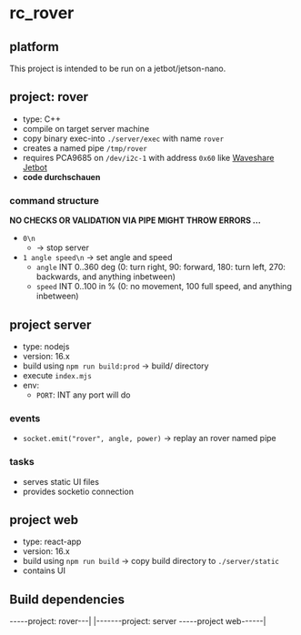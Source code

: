 # rc_rover

## platform

This project is intended to be run on a jetbot/jetson-nano.

## project: rover

* type: C++
* compile on target server machine
* copy binary exec-into `./server/exec` with name `rover`
* creates a named pipe `/tmp/rover`
* requires PCA9685 on `/dev/i2c-1` with address `0x60` like [Waveshare Jetbot](https://www.waveshare.com/wiki/JetBot_AI_Kit)
* __code durchschauen__

### command structure

__NO CHECKS OR VALIDATION VIA PIPE MIGHT THROW ERRORS ...__

* `0\n`
  * -> stop server
* `1 angle speed\n` -> set angle and speed 
  * `angle` INT 0..360 deg (0: turn right, 90: forward, 180: turn left, 270: backwards, and anything inbetween)
  * `speed` INT 0..100 in % (0: no movement, 100 full speed, and anything inbetween)

## project server

* type: nodejs
* version: 16.x
* build using `npm run build:prod` -> build/ directory
* execute `index.mjs`
* env:
  * `PORT`: INT any port will do

### events 
  * `socket.emit("rover", angle, power)` -> replay an rover named pipe

### tasks

* serves static UI files
* provides socketio connection

## project web

* type: react-app
* version: 16.x
* build using `npm run build` -> copy build directory to `./server/static`
* contains UI

## Build dependencies

-----project: rover---|
                      |-------project: server
-----project web------|
